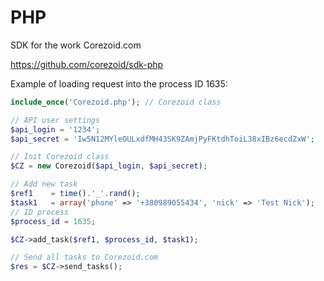 # PHP

SDK for the work Corezoid.com

https://github.com/corezoid/sdk-php

Example of loading request into the process ID 1635:

```PHP
include_once('Corezoid.php'); // Corezoid class

// API user settings
$api_login = '1234';
$api_secret = 'Iw5N12MYleOULxdfMH43SK9ZAmjPyFKtdhToiL38xIBz6ecdZxW';

// Init Corezoid class
$CZ = new Corezoid($api_login, $api_secret);

// Add new task
$ref1    = time().'_'.rand();
$task1   = array('phone' => '+380989055434', 'nick' => 'Test Nick');
// ID process
$process_id = 1635;

$CZ->add_task($ref1, $process_id, $task1);

// Send all tasks to Corezoid.com
$res = $CZ->send_tasks();
```